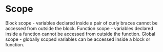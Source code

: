 # Scope
Block scope - variables declared inside a pair of curly braces cannot be accessed from outside the block.
Function scope - variables declared inside a function cannot be accessed from outside the function.
Global scope - globally scoped variables can be accessed inside a block or function.

